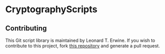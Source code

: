 CryptographyScripts
===================

Contributing
------------

This Git script library is maintained by Leonard T. Erwine. If you wish to contribute to this project, fork [this repository](https://github.com/lerwine/PowerShell-Modules) and generate a pull request.
